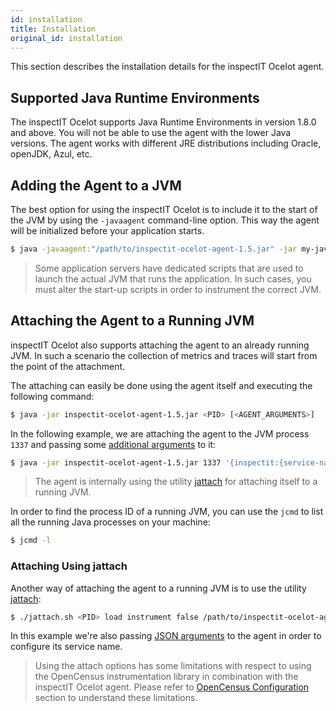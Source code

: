 ```yaml
---
id: installation
title: Installation
original_id: installation
---
```


This section describes the installation details for the inspectIT Ocelot agent.

## Supported Java Runtime Environments

The inspectIT Ocelot supports Java Runtime Environments in version 1.8.0 and above. You will not be able to use the agent with the lower Java versions.
The agent works with different JRE distributions including Oracle, openJDK, Azul, etc.

## Adding the Agent to a JVM

The best option for using the inspectIT Ocelot is to include it to the start of the JVM by using the `-javaagent` command-line option.
This way the agent will be initialized before your application starts.

```bash
$ java -javaagent:"/path/to/inspectit-ocelot-agent-1.5.jar" -jar my-java-program.jar
```

> Some application servers have dedicated scripts that are used to launch the actual JVM that runs the application. In such cases, you must alter the start-up scripts in order to instrument the correct JVM.

## Attaching the Agent to a Running JVM

inspectIT Ocelot also supports attaching the agent to an already running JVM.
In such a scenario the collection of metrics and traces will start from the point of the attachment.

The attaching can easily be done using the agent itself and executing the following command:

```bash
$ java -jar inspectit-ocelot-agent-1.5.jar <PID> [<AGENT_ARGUMENTS>]
```

In the following example, we are attaching the agent to the JVM process `1337` and passing some [additional arguments](configuration/configuration-sources.md#java-agent-arguments) to it:
```bash
$ java -jar inspectit-ocelot-agent-1.5.jar 1337 '{inspectit:{service-name:"my-agent"}}'
```

> The agent is internally using the utility [jattach](https://github.com/apangin/jattach) for attaching itself to a running JVM.

In order to find the process ID of a running JVM, you can use the `jcmd` to list all the running Java processes on your machine:

```bash
$ jcmd -l
```

### Attaching Using jattach

Another way of attaching the agent to a running JVM is to use the utility [jattach](https://github.com/apangin/jattach):

```bash
$ ./jattach.sh <PID> load instrument false /path/to/inspectit-ocelot-agent-1.5.jar='{"inspectit.service-name" : "MyService"}'
```
In this example we're also passing [JSON arguments](configuration/configuration-sources.md#java-agent-arguments) to the agent in order to configure its service name.

> Using the attach options has some limitations with respect to using the OpenCensus instrumentation library in combination with the inspectIT Ocelot agent. Please refer to [OpenCensus Configuration](configuration/open-census-configuration.md) section to understand these limitations.

